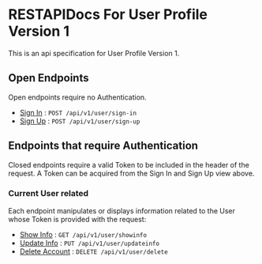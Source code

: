 # RESTAPIDocs For User Profile Version 1

This is an api specification for User Profile Version 1.

## Open Endpoints

Open endpoints require no Authentication.

* [Sign In](user/signIn.md) : `POST /api/v1/user/sign-in`
* [Sign Up](user/signUp.md) : `POST /api/v1/user/sign-up`

## Endpoints that require Authentication

Closed endpoints require a valid Token to be included in the header of the
request. A Token can be acquired from the Sign In and Sign Up view above.

### Current User related

Each endpoint manipulates or displays information related to the User whose
Token is provided with the request:

* [Show Info](user/showInfo.md) : `GET /api/v1/user/showinfo`
* [Update Info](user/updateInfo.md) : `PUT /api/v1/user/updateinfo`
* [Delete Account](user/deleteAccount.md) : `DELETE /api/v1/user/delete`